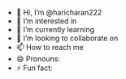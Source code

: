 - 👋 Hi, I’m @haricharan222
- 👀 I’m interested in 
- 🌱 I’m currently learning
- 💞️ I’m looking to collaborate on 
- 📫 How to reach me 
- 😄 Pronouns: 
- ⚡ Fun fact: 

<!---
haricharan222/haricharan222 is a ✨ special ✨ repository because its `README.md` (this file) appears on your GitHub profile.
You can click the Preview link to take a look at your changes.
--->
